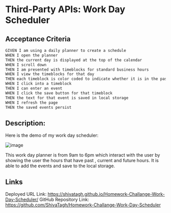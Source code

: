 # Third-Party APIs: Work Day Scheduler

## Acceptance Criteria

```md
GIVEN I am using a daily planner to create a schedule
WHEN I open the planner
THEN the current day is displayed at the top of the calendar
WHEN I scroll down
THEN I am presented with timeblocks for standard business hours
WHEN I view the timeblocks for that day
THEN each timeblock is color coded to indicate whether it is in the past, present, or future
WHEN I click into a timeblock
THEN I can enter an event
WHEN I click the save button for that timeblock
THEN the text for that event is saved in local storage
WHEN I refresh the page
THEN the saved events persist
```

## Description:
Here is the demo of my work day scheduler:

![image](https://user-images.githubusercontent.com/127795324/233752012-9be0067c-85b1-47a3-bfe5-434337bb6af0.png)


This work day planner is from 9am to 6pm which interact with the user by showing the user the hours that have past , current and future hours.
It is able to add the events and save to the local storage.

## Links
Deployed URL Link: https://shivatagh.github.io/Homework-Challange-Work-Day-Scheduler/
GitHub Repository Link: https://github.com/ShivaTagh/Homework-Challange-Work-Day-Scheduler
